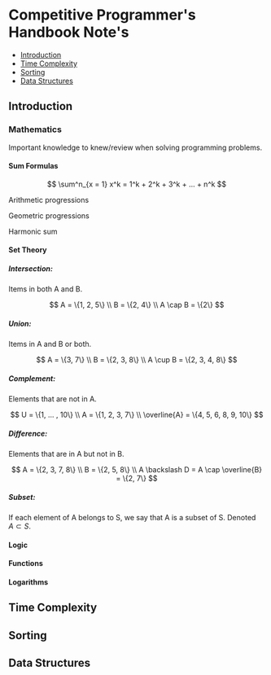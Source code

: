Competitive Programmer's Handbook Note's
===

- [Introduction](#introduction)
- [Time Complexity](#time-complexity) 
- [Sorting](#sorting) 
- [Data Structures](#data-structures) 

Introduction
---

### Mathematics
Important knowledge to knew/review when solving programming problems.

#### Sum Formulas

$$
\sum^n_{x = 1} x^k = 1^k + 2^k + 3^k + ... + n^k
$$

Arithmetic progressions

Geometric progressions

Harmonic sum

#### Set Theory

##### Intersection: 
Items in both A and B.

$$
A = \{1, 2, 5\} \\
B = \{2, 4\} \\
A \cap B = \{2\}
$$

##### Union: 
Items in A and B or both.

$$
A = \{3, 7\} \\
B = \{2, 3, 8\} \\
A \cup B = \{2, 3, 4, 8\}
$$

##### Complement: 
Elements that are not in A.

$$  
U = \{1, ... , 10\} \\
A = \{1, 2, 3, 7\} \\
\overline{A} = \{4, 5, 6, 8, 9, 10\} 
$$

##### Difference: 
Elements that are in A but not in B.

$$
A = \{2, 3, 7, 8\} \\
B = \{2, 5, 8\} \\
A \backslash D = A \cap \overline{B} = \{2, 7\}
$$

##### Subset: 
If each element of A belongs to S, we say that A is a subset of S. Denoted $A \subset S$.

#### Logic 

#### Functions

#### Logarithms

## Time Complexity 

## Sorting

## Data Structures